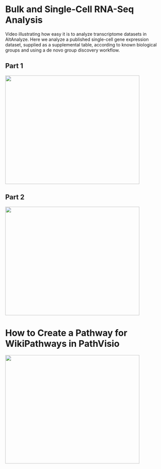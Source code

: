 # Bulk and Single-Cell RNA-Seq Analysis #

Video illustrating how easy it is to analyze transcriptome datasets in AltAnalyze. Here we analyze a published single-cell gene expression dataset, supplied as a supplemental table, according to known biological groups and using a de novo group discovery workflow.

## Part 1 ##
<a href='http://www.youtube.com/watch?feature=player_embedded&v=npz34x0oILE' target='_blank'><img src='http://img.youtube.com/vi/npz34x0oILE/0.jpg' width='425' height=344 /></a>

## Part 2 ##
<a href='http://www.youtube.com/watch?feature=player_embedded&v=WySm7cQ13mw' target='_blank'><img src='http://img.youtube.com/vi/WySm7cQ13mw/0.jpg' width='425' height=344 /></a>

# How to Create a Pathway for WikiPathways in PathVisio #

<a href='http://www.youtube.com/watch?feature=player_embedded&v=GRtaLihkTGM' target='_blank'><img src='http://img.youtube.com/vi/GRtaLihkTGM/0.jpg' width='425' height=344 /></a>